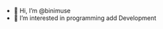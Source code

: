 - 👋 Hi, I’m @binimuse
- 👀 I’m interested in programming add Development


<!---
binimuse/binimuse is a ✨ special ✨ repository because its `README.md` (this file) appears on your GitHub profile.
You can click the Preview link to take a look at your changes.
--->
